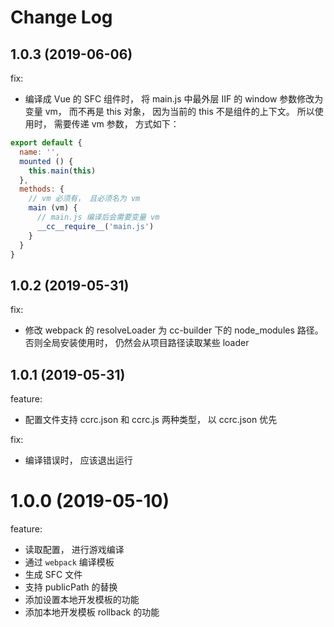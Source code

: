 # Change Log

## 1.0.3 (2019-06-06)

fix:

- 编译成 Vue 的 SFC 组件时， 将 main.js 中最外层 IIF 的 window 参数修改为变量 vm， 而不再是 this 对象， 因为当前的 this 不是组件的上下文。 所以使用时， 需要传递 vm 参数， 方式如下：

```js
export default {
  name: '',
  mounted () {
    this.main(this)
  },
  methods: {
    // vm 必须有， 且必须名为 vm
    main (vm) {
      // main.js 编译后会需要变量 vm
      __cc__require__('main.js')
    }
  }
}
```


## 1.0.2 (2019-05-31)

fix:

- 修改 webpack 的 resolveLoader 为 cc-builder 下的 node_modules 路径。 否则全局安装使用时， 仍然会从项目路径读取某些 loader

## 1.0.1 (2019-05-31)

feature:

- 配置文件支持 ccrc.json 和 ccrc.js 两种类型， 以 ccrc.json 优先

fix:

- 编译错误时， 应该退出运行

# 1.0.0 (2019-05-10)

feature:

- 读取配置， 进行游戏编译
- 通过 `webpack` 编译模板
- 生成 SFC 文件
- 支持 publicPath 的替换
- 添加设置本地开发模板的功能
- 添加本地开发模板 rollback 的功能

